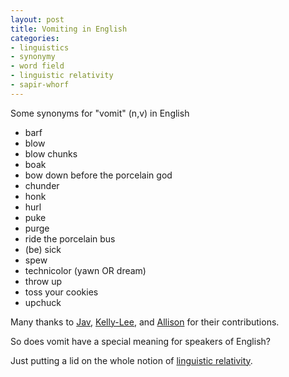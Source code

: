 ```yaml
---
layout: post
title: Vomiting in English
categories:
- linguistics
- synonymy
- word field
- linguistic relativity
- sapir-whorf
---
```

Some synonyms for "vomit" (n,v) in English

  * barf
  * blow
  * blow chunks
  * boak
  * bow down before the porcelain god
  * chunder
  * honk
  * hurl
  * puke
  * purge
  * ride the porcelain bus
  * (be) sick
  * spew
  * technicolor (yawn OR dream)
  * throw up
  * toss your cookies
  * upchuck

Many thanks to [Jav](https://twitter.com/jav_villegas), [Kelly-Lee](https://twitter.com/Overkell), and [Allison](https://twitter.com/Schnacks) for their contributions.

So does vomit have a special meaning for speakers of English?

Just putting a lid on the whole notion of [linguistic relativity](http://en.wikipedia.org/wiki/Linguistic_relativity).
